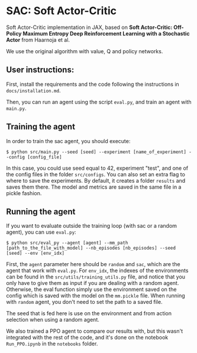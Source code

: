 # SAC: Soft Actor-Critic

Soft Actor-Critic implementation in JAX, based on **Soft Actor-Critic: Off-Policy Maximum Entropy Deep Reinforcement Learning with a Stochastic Actor** from Haarnoja et al.

We use the original algorithm with value, Q and policy networks.

## User instructions:

First, install the requirements and the code following the instructions in `docs/installation.md`.

Then, you can run an agent using the script `eval.py`, and train an agent with `main.py`.

## Training the agent

In order to train the sac agent, you should execute:

```
$ python src/main.py --seed [seed] --experiment [name_of_experiment] --config [config_file]
```

In this case, you could use seed equal to 42, experiment "test", and one of the config files in the folder `src/configs`. You can also set an extra flag to where to save the experiments. By default, it creates a folder `results` and saves them there. The model and metrics are saved in the same file in a pickle fashion.

## Running the agent

If you want to evaluate outside the training loop (with sac or a random agent), you can use `eval.py`:

```
$ python src/eval_py --agent [agent] --mm_path [path_to_the_file_with_model] --nb_episodes [nb_episodes] --seed [seed] --env [env_idx]
```

First, the `agent` parameter here should be `random` and `sac`, which are the agent that work with `eval.py`. For `env_idx`, the indexes of the environments can be found in the `src/utils/training_utils.py` file, and notice that you only have to give them as input if you are dealing with a random agent. Otherwise, the eval function simply use the environment saved on the config which is saved with the model on the `mm.pickle` file. When running with `random` agent, you don't need to set the path to a saved file.

The seed that is fed here is use on the environment and from action selection when using a random agent.

We also trained a PPO agent to compare our results with, but this wasn't integrated with the rest of the code, and it's done on the notebook `Run_PPO.ipynb` in the `notebooks` folder.